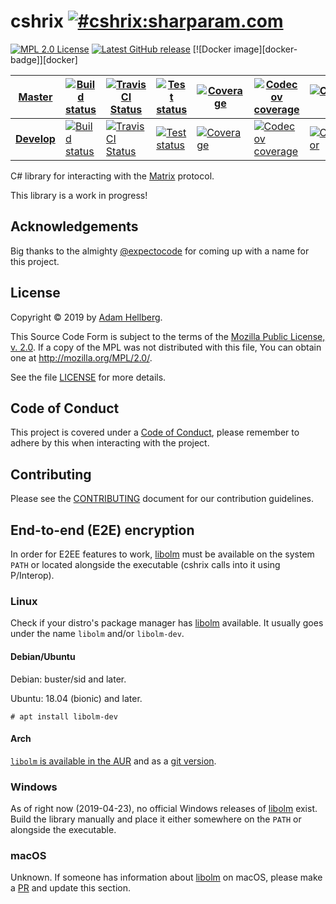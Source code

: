 # cshrix [![#cshrix:sharparam.com][matrix-badge]][matrix-cshrix]

[![MPL 2.0 License][mpl-badge]][mpl]
[![Latest GitHub release][ghreleasebadge]][ghrelease]
[![Docker image][docker-badge]][docker]

| [Master][master] | [![Build status][appveyor-master-badge]][appveyor-master-status] | [![TravisCI Status][travis-master-badge]][travis-master-status] | [![Test status][test-master-badge]][test-master-status] | [![Coverage][coveralls-master-badge]][coveralls-master] | [![Codecov coverage][codecov-master-badge]][codecov-master] | [![CodeFactor][codefactor-master-badge]][codefactor-master] |
|-|-|-|-|-|-|-|
| [**Develop**][develop] | [![Build status][appveyor-develop-badge]][appveyor-develop-status] | [![TravisCI Status][travis-develop-badge]][travis-develop-status] | [![Test status][test-develop-badge]][test-develop-status] | [![Coverage][coveralls-develop-badge]][coveralls-develop] | [![Codecov coverage][codecov-develop-badge]][codecov-develop] | [![CodeFactor][codefactor-develop-badge]][codefactor-develop] |

C# library for interacting with the [Matrix][] protocol.

This library is a work in progress!

## Acknowledgements

Big thanks to the almighty [@expectocode][expectocode] for
coming up with a name for this project.

## License

Copyright © 2019 by [Adam Hellberg][sharparam].

This Source Code Form is subject to the terms of the [Mozilla Public
License, v. 2.0][mpl]. If a copy of the MPL was not distributed with this
file, You can obtain one at http://mozilla.org/MPL/2.0/.

See the file [LICENSE][] for more details.

## Code of Conduct

This project is covered under a [Code of Conduct][coc], please remember to
adhere by this when interacting with the project.

## Contributing

Please see the [CONTRIBUTING][] document for our contribution guidelines.

## End-to-end (E2E) encryption

In order for E2EE features to work, [libolm][] must be available on the system
`PATH` or located alongside the executable
(cshrix calls into it using P/Interop).

### Linux

Check if your distro's package manager has [libolm][] available.
It usually goes under the name `libolm` and/or `libolm-dev`.

#### Debian/Ubuntu

Debian: buster/sid and later.

Ubuntu: 18.04 (bionic) and later.

```
# apt install libolm-dev
```

#### Arch

[`libolm` is available in the AUR][libolm-aur] and as a
[git version][libolm-git-aur].


### Windows

As of right now (2019-04-23), no official Windows releases of [libolm][] exist.
Build the library manually and place it either somewhere on the `PATH` or
alongside the executable.

### macOS

Unknown. If someone has information about [libolm][] on macOS, please make
a [PR][] and update this section.

[cshrix]: https://github.com/Sharparam/cshrix
[matrix]: https://matrix.org

[mpl]: https://mozilla.org/MPL/2.0/
[mpl-osi]: https://opensource.org/licenses/MPL-2.0
[mpl-badge]: https://img.shields.io/badge/license-MPL%202.0-blue.svg

[license]: LICENSE
[coc]: CODE_OF_CONDUCT.md
[contributing]: CONTRIBUTING.md

[sharparam]: https://github.com/Sharparam
[expectocode]: https://github.com/expectocode

[master]: https://github.com/Sharparam/cshrix/tree/master
[develop]: https://github.com/Sharparam/cshrix/tree/develop
[pr]: https://github.com/Sharparam/cshrix/pulls

[libolm]: https://gitlab.matrix.org/matrix-org/olm
[libolm-aur]: https://aur.archlinux.org/packages/libolm/
[libolm-git-aur]: https://aur.archlinux.org/packages/libolm-git/

[matrix-sharparam]: https://matrix.to/#/@sharparam:sharparam.com
[matrix-cshrix]: https://matrix.to/#/!FWdevnnPQnzpNpaUJf:sharparam.com?via=sharparam.com
[matrix-badge]: https://img.shields.io/matrix/cshrix:sharparam.com.svg?label=%23cshrix%3Asharparam.com&logo=matrix&server_fqdn=sharparam.com

[ghrelease]: https://github.com/Sharparam/cshrix/releases
[ghreleasebadge]: https://img.shields.io/github/release/Sharparam/cshrix.svg?logo=github

[appveyor-develop-status]: https://ci.appveyor.com/project/Sharparam/cshrix/branch/develop
[appveyor-develop-badge]: https://ci.appveyor.com/api/projects/status/s7o8vwq4udo1iudk/branch/develop?svg=true
[travis-develop-status]: https://travis-ci.com/Sharparam/cshrix
[travis-develop-badge]: https://travis-ci.com/Sharparam/cshrix.svg?branch=develop
[test-develop-status]: https://ci.appveyor.com/project/Sharparam/cshrix/branch/develop/tests
[test-develop-badge]: https://img.shields.io/appveyor/tests/Sharparam/cshrix/develop.svg
[coveralls-develop]: https://coveralls.io/github/Sharparam/cshrix?branch=develop
[coveralls-develop-badge]: https://coveralls.io/repos/github/Sharparam/cshrix/badge.svg?branch=develop
[codecov-develop]: https://codecov.io/gh/Sharparam/cshrix/branch/develop
[codecov-develop-badge]: https://codecov.io/gh/Sharparam/cshrix/branch/develop/graph/badge.svg
[codefactor-develop]: https://www.codefactor.io/repository/github/sharparam/cshrix/overview/develop
[codefactor-develop-badge]: https://www.codefactor.io/repository/github/sharparam/cshrix/badge/develop

[appveyor-master-status]: https://ci.appveyor.com/project/Sharparam/cshrix/branch/master
[appveyor-master-badge]: https://ci.appveyor.com/api/projects/status/s7o8vwq4udo1iudk/branch/master?svg=true
[travis-master-status]: https://travis-ci.com/Sharparam/cshrix
[travis-master-badge]: https://travis-ci.com/Sharparam/cshrix.svg?branch=master
[test-master-status]: https://ci.appveyor.com/project/Sharparam/cshrix/branch/master/tests
[test-master-badge]: https://img.shields.io/appveyor/tests/Sharparam/cshrix/master.svg
[coveralls-master]: https://coveralls.io/github/Sharparam/cshrix
[coveralls-master-badge]: https://coveralls.io/repos/github/Sharparam/cshrix/badge.svg
[codecov-master]: https://codecov.io/gh/Sharparam/cshrix
[codecov-master-badge]: https://codecov.io/gh/Sharparam/cshrix/branch/master/graph/badge.svg
[codefactor-master]: https://www.codefactor.io/repository/github/sharparam/cshrix/overview/master
[codefactor-master-badge]: https://www.codefactor.io/repository/github/sharparam/cshrix/badge/master
